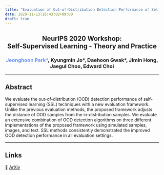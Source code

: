 ```yaml
---
title: "Evaluation of Out-of-Distribution Detection Performance of Self-Supervised Learning in a Controllable Environment"
date: 2020-11-13T16:43:02+09:00
draft: true
---
```


## <center> NeurIPS 2020 Workshop: <br>Self-Supervised Learning - Theory and Practice</center>

### <center><span style="color: #6693F5">Jeonghoon Park\*</span>, Kyungmin Jo\*, Daehoon Gwak\*, Jimin Hong, <br>Jaegul Choo, Edward Choi</center>

---

## Abstract

We evaluate the out-of-distribution (OOD) detection performance of self-supervised learning (SSL) techniques with a new evaluation framework. Unlike the previous evaluation methods, the proposed framework adjusts the distance of OOD samples from the in-distribution samples. We evaluate an extensive combination of OOD detection algorithms on three different implementations of the proposed framework using simulated samples, images, and text. SSL methods consistently demonstrated the improved OOD detection performance in all evaluation settings.

---

 ## Links

📍 [ArXiv](https://arxiv.org/abs/2011.13120)

